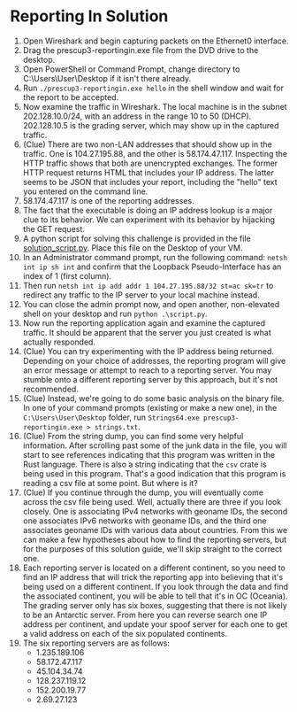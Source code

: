 # Reporting In Solution

1. Open Wireshark and begin capturing packets on the Ethernet0 interface.
2. Drag the prescup3-reportingin.exe file from the DVD drive to the desktop.
3. Open PowerShell or Command Prompt, change directory to C:\Users\User\Desktop if it isn't there already.
4. Run `./prescup3-reportingin.exe hello` in the shell window and wait for the report to be accepted.
5. Now examine the traffic in Wireshark. The local machine is in the subnet 202.128.10.0/24, with an address in the range 10 to 50 (DHCP). 202.128.10.5 is the grading server, which may show up in the captured traffic.
6. (Clue) There are two non-LAN addresses that should show up in the traffic. One is 104.27.195.88, and the other is 58.174.47.117. Inspecting the HTTP traffic shows that both are unencrypted exchanges. The former HTTP request returns HTML that includes your IP address. The latter seems to be JSON that includes your report, including the "hello" text you entered on the command line.
7. 58.174.47.117 is one of the reporting addresses.
8. The fact that the executable is doing an IP address lookup is a major clue to its behavior. We can experiment with its behavior by hijacking the GET request.
9. A python script for solving this challenge is provided in the file [solution_script.py](./solution_script.py). Place this file on the Desktop of your VM. 
10. In an Administrator command prompt, run the following command: `netsh int ip sh int` and confirm that the Loopback Pseudo-Interface has an index of 1 (first column).
11. Then run `netsh int ip add addr 1 104.27.195.88/32 st=ac sk=tr` to redirect any traffic to the IP server to your local machine instead.
12. You can close the admin prompt now, and open another, non-elevated shell on your desktop and run `python .\script.py`.
13. Now run the reporting application again and examine the captured traffic. It should be apparent that the server you just created is what actually responded.
14. (Clue) You can try experimenting with the IP address being returned. Depending on your choice of addresses, the reporting program will give an error message or attempt to reach to a reporting server. You may stumble onto a different reporting server by this approach, but it's not recommended.
15. (Clue) Instead, we're going to do some basic analysis on the binary file. In one of your command prompts (existing or make a new one), in the `C:\Users\User\Desktop` folder, run `Strings64.exe prescup3-reportingin.exe > strings.txt`.
16. (Clue) From the string dump, you can find some very helpful information. After scrolling past some of the junk data in the file, you will start to see references indicating that this program was written in the Rust language. There is also a string indicating that the `csv` crate is being used in this program. That's a good indication that this program is reading a csv file at some point. But where is it?
17. (Clue) If you continue through the dump, you will eventually come across the csv file being used. Well, actually there are three if you look closely. One is associating IPv4 networks with geoname IDs, the second one associates IPv6 networks with geoname IDs, and the third one associates geoname IDs with various data about countries. From this we can make a few hypotheses about how to find the reporting servers, but for the purposes of this solution guide, we'll skip straight to the correct one.
18. Each reporting server is located on a different continent, so you need to find an IP address that will trick the reporting app into believing that it's being used on a different continent. If you look through the data and find the associated continent, you will be able to tell that it's in OC (Oceania). The grading server only has six boxes, suggesting that there is not likely to be an Antarctic server. From here you can reverse search one IP address per continent, and update your spoof server for each one to get a valid address on each of the six populated continents.
19. The six reporting servers are as follows:
    - 1.235.189.106
    - 58.172.47.117
    - 45.104.34.74
    - 128.237.119.12
    - 152.200.19.77
    - 2.69.27.123
